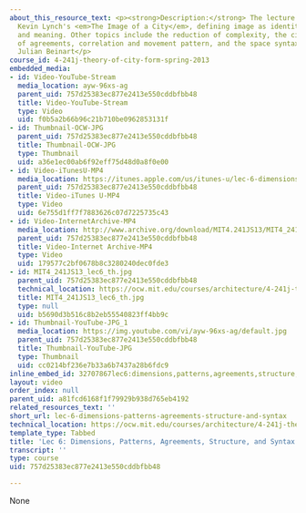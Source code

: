 ```yaml
---
about_this_resource_text: <p><strong>Description:</strong> The lecture starts with
  Kevin Lynch's <em>The Image of a City</em>, defining image as identity, structure,
  and meaning. Other topics include the reduction of complexity, the city as a set
  of agreements, correlation and movement pattern, and the space syntax.</p> <p><strong>Instructor:</strong>
  Julian Beinart</p>
course_id: 4-241j-theory-of-city-form-spring-2013
embedded_media:
- id: Video-YouTube-Stream
  media_location: ayw-96xs-ag
  parent_uid: 757d25383ec877e2413e550cddbfbb48
  title: Video-YouTube-Stream
  type: Video
  uid: f0b5a2b66b96c21b710be0962853131f
- id: Thumbnail-OCW-JPG
  parent_uid: 757d25383ec877e2413e550cddbfbb48
  title: Thumbnail-OCW-JPG
  type: Thumbnail
  uid: a36e1ec00ab6f92eff75d48d0a8f0e00
- id: Video-iTunesU-MP4
  media_location: https://itunes.apple.com/us/itunes-u/lec-6-dimensions-patterns/id726270813?i=169192977
  parent_uid: 757d25383ec877e2413e550cddbfbb48
  title: Video-iTunes U-MP4
  type: Video
  uid: 6e755d1ff7f7883626c07d7225735c43
- id: Video-InternetArchive-MP4
  media_location: http://www.archive.org/download/MIT4.241JS13/MIT4_241JS13_lec06_300k.mp4
  parent_uid: 757d25383ec877e2413e550cddbfbb48
  title: Video-Internet Archive-MP4
  type: Video
  uid: 179577c2bf0678b8c3280240dec0fde3
- id: MIT4_241JS13_lec6_th.jpg
  parent_uid: 757d25383ec877e2413e550cddbfbb48
  technical_location: https://ocw.mit.edu/courses/architecture/4-241j-theory-of-city-form-spring-2013/video-lectures/lec-6-dimensions-patterns-agreements-structure-and-syntax/MIT4_241JS13_lec6_th.jpg
  title: MIT4_241JS13_lec6_th.jpg
  type: null
  uid: b5690d3b516c8b2eb55540823ff4bb9c
- id: Thumbnail-YouTube-JPG_1
  media_location: https://img.youtube.com/vi/ayw-96xs-ag/default.jpg
  parent_uid: 757d25383ec877e2413e550cddbfbb48
  title: Thumbnail-YouTube-JPG
  type: Thumbnail
  uid: cc0214bf236e7b33a6b7437a28b6fdc9
inline_embed_id: 32707867lec6:dimensions,patterns,agreements,structure,andsyntax74516290
layout: video
order_index: null
parent_uid: a81fcd6168f1f79929b938d765eb4192
related_resources_text: ''
short_url: lec-6-dimensions-patterns-agreements-structure-and-syntax
technical_location: https://ocw.mit.edu/courses/architecture/4-241j-theory-of-city-form-spring-2013/video-lectures/lec-6-dimensions-patterns-agreements-structure-and-syntax
template_type: Tabbed
title: 'Lec 6: Dimensions, Patterns, Agreements, Structure, and Syntax'
transcript: ''
type: course
uid: 757d25383ec877e2413e550cddbfbb48

---
```

None